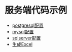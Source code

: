 # 服务端代码示例

- [postgresql配置](../documents/2021/03/161010)
- [mysql配置](../documents/2021/03/161058)
- [sqlserver配置](../documents/2021/03/161059)
- [生成Excel](../documents/2021/04/14/0827)

